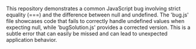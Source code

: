 This repository demonstrates a common JavaScript bug involving strict equality (===) and the difference between null and undefined. The 'bug.js' file showcases code that fails to correctly handle undefined values when expecting null, while 'bugSolution.js' provides a corrected version.  This is a subtle error that can easily be missed and can lead to unexpected application behavior.